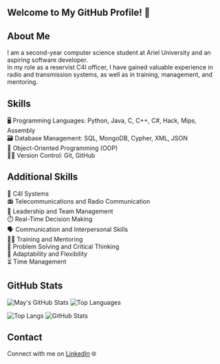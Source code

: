 ## Welcome to My GitHub Profile! 👋

## About Me
I am a second-year computer science student at Ariel University and an aspiring software developer.<br>
In my role as a reservist C4I officer, I have gained valuable experience in radio and transmission systems, as well as in training, management, and mentoring.

## Skills
🖥️ Programming Languages: Python, Java, C, C++, C#, Hack, Mips, Assembly<br>
🗃️ Database Management: SQL, MongoDB, Cypher, XML, JSON<br>
🧩 Object-Oriented Programming (OOP)<br>
🧑‍💻 Version Control: Git, GitHub

## Additional Skills
📡 C4I Systems<br>
📻 Telecommunications and Radio Communication<br>
👥 Leadership and Team Management<br>
⏱️ Real-Time Decision Making<br>
🗣️ Communication and Interpersonal Skills<br>
🧑‍🏫 Training and Mentoring<br>
🧠 Problem Solving and Critical Thinking<br>
🔄 Adaptability and Flexibility<br>
⏳ Time Management<br>

## GitHub Stats
![May's GitHub Stats](https://github-readme-stats.vercel.app/api?username=MayRozen&show_icons=true&theme=radical)
![Top Languages](https://github-readme-stats.vercel.app/api/top-langs/?username=MayRozen&layout=compact&theme=radical)

![Top Langs](https://github-readme-stats.vercel.app/api/top-langs/?username=MayRozen&layout=compact)
![GitHub Stats](https://github-readme-stats.vercel.app/api?username=MayRozen&show_icons=true&count_private=true)


## Contact
Connect with me on [LinkedIn](https://www.linkedin.com/in/may-rozen-4b07bb324?utm_source=share&utm_campaign=share_via&utm_content=profile&utm_medium=ios_app ) 🌐

<!--
**MayRozen/MayRozen** is a ✨ _special_ ✨ repository because its `README.md` (this file) appears on your GitHub profile.

Here are some ideas to get you started:

- 🔭 I’m currently working on ...
- 🌱 I’m currently learning ...
- 👯 I’m looking to collaborate on ...
- 🤔 I’m looking for help with ...
- 💬 Ask me about ...
- 📫 How to reach me: ...
- 😄 Pronouns: ...
- ⚡ Fun fact: ...
-->
